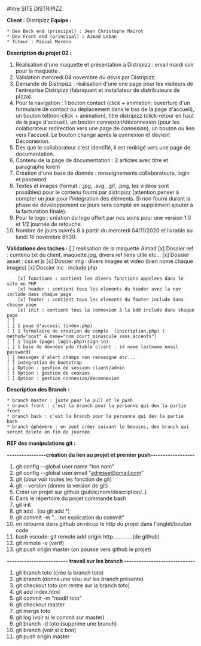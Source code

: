 #titre SITE DISTRIPIZZ

**Client :** Distripizz
**Equipe :**

    * Dev Back end (principal) : Jean Christophe Mairot
    * Dev Front end (principal) : Aimad Leban
    * Tuteur : Pascal Moreno

**Description du projet 02 :**

1. Réalisation d'une maquette et présentation à Distripizz : email mardi soir pour la maquette .
2. Validation mercredi 04 novembre du devis par Distripizz.
3. Demande de Distripizz : réalisation d'une one page pour les visiteurs de l'entreprise Distripizz (fabriquant et installateur de distributeurs de pizza).
4. Pour la navigation : 1 bouton contact (click + animation: ouverture d'un formulaire de contact ou déplacement dans le bas de la page d'accueil), un bouton tel(non-click + animation), titre distripizz (click-retour en haut de la page d'accueil), un bouton connexion/déconnexion (pour les colaborateur redirection vers une page de connexion), un bouton ou lien vers l'accueil. Le bouton change aprés la connexion et devient Déconnexion.
5. Dés que le collaborateur c'est identifié, il est redirigé vers une page de documentation.
6. Contenu de la page de documentation : 2 articles avec titre et paragraphe lorem
7. Création d'une base de donnée : renseignements collaborateurs, login et password.
8. Textes et images (format : .jpg, .svg, .gif, .png, les vidéos sont possibles) pour le contenu fourni par distripizz (attention penser à compter un jour pour l'integration des éléments. Si non fourni durant la phase de développement ce jours sera compté en supplément ajouter à la facturation finale).
9. Pour le logo : création du logo offert par nos soins pour une version 1.0 et 1/2 journée de retouche.
10. Nombre de jours ouvrés 8 à partir du mercredi 04/11/2020 et livrable au lundi 16 novembre 8h30.

**Validations des taches :**
[ ] realisation de la maquette Aimad
[x] Dossier ref : contenu txt du client, maquette.jpg, divers ref liens utile etc...
[x] Dossier asset : css et js
[x] Dossier img : divers images et video (bien nomé chaque images)
[x] Dossier inc : include php

        [x] fonctions : contient les divers fonctions appelées dans le site en PHP
        [x] header : contient tous les elements du header avec la nav include dans chaque page
        [x] footer : contient tous les elements du footer include dans chaque page
        [x] init : contient tous la connexion à la bdd include dans chaque page
    [ ]
    [ ] 1 page d'accueil (index.php)
    [ ] 1 formulaire de creation de compte  (inscription.php) ( method="post" & name="nom_court_minuscule_sans_accents")
    [ ] 1 login (page: login.php)(sign-in)
    [ ] 1 base de données pdo (table client : id name lastname email password)
    [ ] messages d'alert champs non renseigné etc...
    [ ] integration de bootstrap
    [ ] Option : gestion de session client/admin
    [ ] Option : gestion de cookies
    [ ] Option : gestion connexion/deconnexion

**Description des Branch :**

    * branch master : juste pour le pull et le push
    * branch front : c'est la branch pour la personne qui dev la partie front
    * branch back : c'est la branch pour la personne qui dev la partie back
    * branch éphémère : on peut créer suivant le besoins, des branch qui seront delete en fin de journée

**REF des manipulations git :**

**----------------création du lien au projet et premier push------------------**

1.  git config --global user.name "ton nom"
2.  git config --global user.email "adresse@gmail.com"
3.  git (pour voir toutes les fonction de git)
4.  git --version (donne la version de git)
5.  Créer un projet sur github (public/nom/description/..)
6.  Dans le répertoire du projet commande bash
7.  git init
8.  git add . (ou git add \*)
9.  git commit -m "... txt explication du commit"
10. on retourne dans github on récup le http du projet dans l'onglet/bouton code
11. bash vscode: git remote add origin http.............(de github)
12. git remote -v (verif)
13. git push origin master (on pousse vers github le projet)

**------------------------- travail sur les branch -----------------------------**

1.  git branch toto (crée la branch toto)
2.  git branch (donne une visu sur les branch présente)
3.  git checkout toto (on rentre sur la branch toto)
4.  git add index.html
5.  git commit -m "modif toto"
6.  git checkout master
7.  git merge toto
8.  git log (voir si le commit sur master)
9.  git branch -d toto (supprime une branch)
10. git branch (voir si c bon)
11. git push origin master
